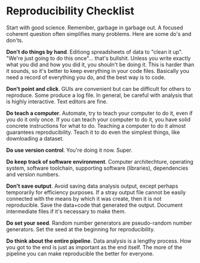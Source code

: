 # Reproducibility Checklist

Start with good science. Remember, garbage in garbage out. A focused coherent question often simplifies many problems. Here are some do's and don'ts. 

**Don't do things by hand**. Editiong spreadsheets of data to "clean it up". "We're just going to do this once"... that's bullshit. Unless you write exactly what you did and how you did it, you shouln't be doing it. This is harder than it sounds, so it's better to keep everything in your code files. Basically you need a record of everything you do, and the best way is to code. 

**Don't point and click**. GUIs are convenient but can be difficult for others to reproduce. Some produce a log file. In general, be careful with analysis that is highly interactive. Text editors are fine. 

**Do teach a computer**. Automate, try to teach your computer to do it, even if you do it only once. If you can teach your computer to do it, you have solid concrete instructions for what to do. Teaching a computer to do it almost guarantees reproducibility. Teach it to do even the simplest things, like downloading a dataset. 

**Do use version control**. You're doing it now. Super.

**Do keep track of software environment**. Computer architechture, operating system, software toolchain, supporting software (libraries), dependencies and version numbers. 

**Don't save output**. Avoid saving data analysis output, except perhaps temporarily for efficiency purposes. If a stray output file cannot be easily connected with the means by which it was create, then it is not reproducible. Save the data+code that generated the output. Document intermediate files if it's necessary to make them. 

**Do set your seed**. Random number generators are pseudo-random number generators. Set the seed at the beginning for reproducibility. 

**Do think about the entire pipeline**. Data analysis is a lengthy process. How you got to the end is just as important as the end itself. The more of the pipeline you can make reproducible the better for everyone. 
